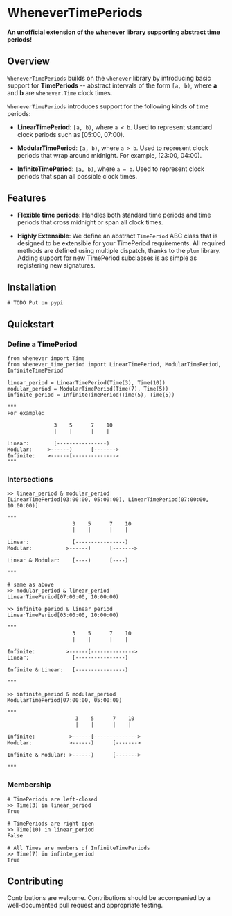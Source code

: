 # WheneverTimePeriods

**An unofficial extension of the [whenever](https://github.com/ariebovenberg/whenever) library supporting abstract time periods!**

## Overview
`WheneverTimePeriods` builds on the `whenever` library by introducing basic support for **TimePeriods** -- abstract intervals of the form `[a, b)`, where **a** and **b** are `whenever.Time` clock times.

`WheneverTimePeriods` introduces support for the following kinds of time periods:

* **LinearTimePeriod**: `[a, b)`, where `a < b`. Used to represent standard clock periods such as [05:00, 07:00).

* **ModularTimePeriod**: `[a, b)`, where `a > b`. Used to represent clock periods that wrap around midnight. For example, [23:00, 04:00).
* **InfiniteTimePeriod**: `[a, b)`, where `a = b`. Used to represent clock periods that span all possible clock times.

## Features
* **Flexible time periods**: Handles both standard time periods and time periods that cross midnight or span all clock times.

* **Highly Extensible**: We define an abstract `TimePeriod` ABC class that is designed to be extensible for your TimePeriod requirements. All required methods are defined using multiple dispatch, thanks to the `plum` library. Adding support for new TimePeriod subclasses is as simple as registering new signatures.

## Installation

`# TODO Put on pypi`

## Quickstart

### Define a TimePeriod

```python3
from whenever import Time
from whenever_time_period import LinearTimePeriod, ModularTimePeriod, InfiniteTimePeriod

linear_period = LinearTimePeriod(Time(3), Time(10))
modular_period = ModularTimePeriod(Time(7), Time(5))
infinite_period = InfiniteTimePeriod(Time(5), Time(5))

"""
For example:

               3    5      7    10
               |    |      |    |

Linear:        [----------------)
Modular:     >------)      [------->
Infinite:    >------[-------------->
"""

```

### Intersections

```python3
>> linear_period & modular_period
[LinearTimePeriod[03:00:00, 05:00:00), LinearTimePeriod[07:00:00, 10:00:00)]

"""
                     3    5      7    10
                     |    |      |    |

Linear:              [----------------)
Modular:           >------)      [------->

Linear & Modular:    [----)      [----)

"""

# same as above
>> modular_period & linear_period
LinearTimePeriod[07:00:00, 10:00:00)

>> infinite_period & linear_period
LinearTimePeriod[03:00:00, 10:00:00)

"""
                     3    5      7    10
                     |    |      |    |

Infinite:          >------[-------------->
Linear:              [----------------)

Infinite & Linear:   [----------------)

"""

>> infinite_period & modular_period
ModularTimePeriod[07:00:00, 05:00:00)

"""
                      3    5      7    10
                      |    |      |    |

Infinite:           >------[-------------->
Modular:            >------)      [------->

Infinite & Modular: >------)      [------->

"""
```

### Membership

```python3
# TimePeriods are left-closed
>> Time(3) in linear_period
True

# TimePeriods are right-open
>> Time(10) in linear_period
False

# All Times are members of InfiniteTimePeriods
>> Time(7) in infinte_period
True
```

## Contributing

Contributions are welcome. Contributions should be accompanied by a well-documented pull request and appropriate testing.